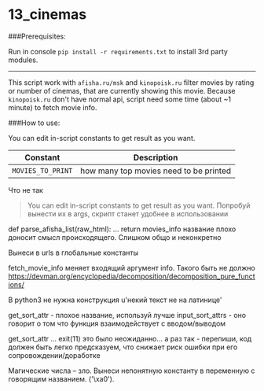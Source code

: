# 13_cinemas

###Prerequisites:

Run in console `pip install -r requirements.txt` to install 3rd party modules.

---

This script work with `afisha.ru/msk` and `kinopoisk.ru` filter movies by rating or number of cinemas, that are currently showing this movie. 
Because `kinopoisk.ru` don't have normal api, script need some time (about ~1 minute) to fetch movie info. 

###How to use:

You can edit in-script constants to get result as you want.

| Constant | Description |
| --- | --- |
| `MOVIES_TO_PRINT` | how many top movies need to be printed|


Что не так
> You can edit in-script constants to get result as you want.
Попробуй вынести их в args, скрипт станет удобнее в использовании

def parse_afisha_list(raw_html):
...
return movies_info
название плохо доносит смысл происходящего. Слишком общо и неконкретно

Вынеси в urls в глобальные константы

fetch_movie_info меняет входящий аргумент info. Такого быть не должно
https://devman.org/encyclopedia/decomposition/decomposition_pure_functions/

В python3 не нужна конструкция u'некий текст не на латинице'

get_sort_attr - плохое название, используй лучше input_sort_attrs - оно говорит о том что функция взаимодействует с вводом/выводом

get_sort_attr
...
exit(11)
это было неожиданно... а раз так - перепиши, код должен быть легко предсказуем, что снижает риск ошибки при его сопровождении/доработке

Магические числа – зло. Вынеси непонятную константу в переменную с говорящим названием. ('\xa0').